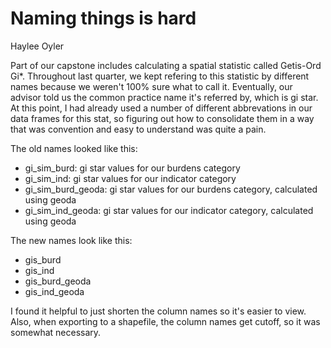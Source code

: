 # Naming things is hard
Haylee Oyler

Part of our capstone includes calculating a spatial statistic called Getis-Ord Gi*. Throughout last quarter, we kept refering to this statistic by different names because we weren't 100% sure what to call it. Eventually, our advisor told us the common practice name it's referred by, which is gi star. At this point, I had already used a number of different abbrevations in our data frames for this stat, so figuring out how to consolidate them in a way that was convention and easy to understand was quite a pain. 

The old names looked like this:
- gi_sim_burd: gi star values for our burdens category
- gi_sim_ind: gi star values for our indicator category
- gi_sim_burd_geoda: gi star values for our burdens category, calculated using geoda
- gi_sim_ind_geoda: gi star values for our indicator category, calculated using geoda

The new names look like this:
- gis_burd
- gis_ind
- gis_burd_geoda
- gis_ind_geoda

I found it helpful to just shorten the column names so it's easier to view. Also, when exporting to a shapefile, the column names get cutoff, so it was somewhat necessary. 